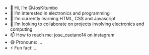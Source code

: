- 👋 Hi, I’m @JosKitumbo
- 👀 I’m interested in electronics and programming
- 🌱 I’m currently learning HTML, CSS and Javascript
- 💞️ I’m looking to collaborate on projects involving electronics and computing 
- 📫 How to reach me: jose_caetano14 on instagram
- 😄 Pronouns: ...
- ⚡ Fun fact: ...

<!---
JosKitumbo/JosKitumbo is a ✨ special ✨ repository because its `README.md` (this file) appears on your GitHub profile.
You can click the Preview link to take a look at your changes.
--->
